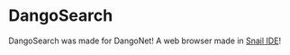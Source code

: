 # DangoSearch
DangoSearch was made for DangoNet! A web browser made in [Snail IDE](https://editor.snail-ide.com/editor.html?size=640x360#8841047720281)!
